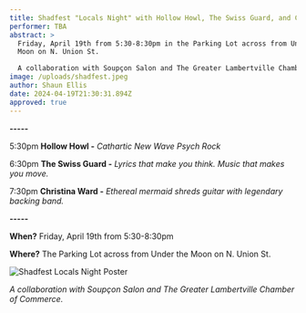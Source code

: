 ```yaml
---
title: Shadfest "Locals Night" with Hollow Howl, The Swiss Guard, and Christina Ward
performer: TBA
abstract: >
  Friday, April 19th from 5:30-8:30pm in the Parking Lot across from Under the
  Moon on N. Union St. 

  A collaboration with Soupçon Salon and The Greater Lambertville Chamber of Commerce. 
image: /uploads/shadfest.jpeg
author: Shaun Ellis
date: 2024-04-19T21:30:31.894Z
approved: true
---
```

**\-﻿----**

5:30pm  **Hollow Howl -** *Cathartic New Wave Psych Rock*

6:30pm  **The Swiss Guard -** *Lyrics that make you think. Music that makes you move.*

7:30pm  **Christina Ward -** *Ethereal mermaid shreds guitar with legendary backing band.* 

**\-﻿----**

**When?**  Friday, April 19th from 5:30-8:30pm 

**Where?** The Parking Lot across from Under the Moon on N. Union St.

![Shadfest Locals Night Poster](/uploads/shadfest-locals-night.jpeg "Shadfest Locals Night Poster")

*A collaboration with Soupçon Salon and The Greater Lambertville Chamber of Commerce.*